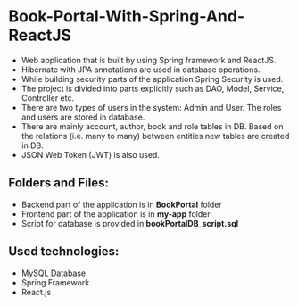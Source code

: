 # Book-Portal-With-Spring-And-ReactJS
* Web application that is built by using Spring framework and ReactJS. 
* Hibernate with JPA annotations are used in database operations.
* While building security parts of the application Spring Security is used. 
* The project is divided into parts explicitly such as DAO, Model, Service, Controller etc.
* There are two types of users in the system: Admin and User. The roles and users are stored in database.
* There are mainly account, author, book and role tables in DB. Based on the relations (i.e. many to many) between entities new tables are created in DB.
* JSON Web Token (JWT) is also used.

## Folders and Files:<br />
* Backend part of the application is in **BookPortal** folder<br />
* Frontend part of the application is in **my-app** folder<br />
* Script for database is provided in **bookPortalDB_script.sql**<br />

## Used technologies:<br />
* MySQL Database<br />
* Spring Framework<br />
* React.js<br />
